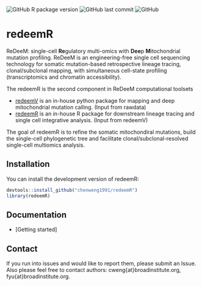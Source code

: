 ![GitHub R package version](https://img.shields.io/github/r-package/v/chenweng1991/redeemR?label=ReDeeM)
![GitHub last commit](https://img.shields.io/github/last-commit/chenweng1991/redeemR)
![GitHub](https://img.shields.io/github/license/chenweng1991/redeemR)

# redeemR

<!-- badges: start -->
<!-- badges: end -->


ReDeeM: single-cell **Re**gulatory multi-omics with **Dee**p **M**itochondrial mutation profiling. ReDeeM is an engineering-free single cell sequencing technology for somatic mutation-based retrospective lineage tracing, clonal/subclonal mapping, with simultaneous cell-state profiling (transcriptomics and chromatin accessibility).


The redeemR is the second component in ReDeeM computational toolsets
- [redeemV](https://github.com/chenweng1991/REDEEM-V) is an in-house python package for mapping and deep mitochondrial mutation calling. (Input from rawdata)
- [redeemR](https://github.com/chenweng1991/REDEEM-R) is an in-house R package for downstream lineage tracing and single cell integrative analysis. (Input from redeemV)

The goal of redeemR is to refine the somatic mitochondiral mutations, build the single-cell phylogenetic tree and facilitate clonal/subclonal-resolved single-cell multiomics analysis.


## Installation

You can install the development version of redeemR:

``` r
devtools::install_github("chenweng1991/redeemR")
library(redeemR)
```

## Documentation 
- [Getting started]


## Contact
If you run into issues and would like to report them, please submit an Issue. Also please feel free to contact authors: cweng{at}broadinstitute.org, fyu{at}broadinstitute.org.
